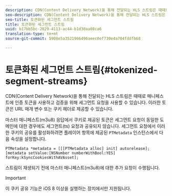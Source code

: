 ```yaml
---
description: CDN(Content Delivery Network)을 통해 전달되는 HLS 스트림은 때때로 매니페스트에 인증 토큰을 사용하고 검증을 위해 세그먼트 요청을 사용할 수 있습니다. 이러한 토큰은 URL 매개 변수 또는 쿠키 헤더로 제공할 수 있습니다.
seo-description: CDN(Content Delivery Network)을 통해 전달되는 HLS 스트림은 때때로 매니페스트에 인증 토큰을 사용하고 검증을 위해 세그먼트 요청을 사용할 수 있습니다. 이러한 토큰은 URL 매개 변수 또는 쿠키 헤더로 제공할 수 있습니다.
seo-title: 토큰화된 세그먼트 스트림
title: 토큰화된 세그먼트 스트림
uuid: b17bb5bc-2029-4113-ac44-b1d30aa08ca6
translation-type: tm+mt
source-git-commit: 5908e5a3521966496aeec0ef730e4a704fddfb68

---
```



# 토큰화된 세그먼트 스트림{#tokenized-segment-streams}

CDN(Content Delivery Network)을 통해 전달되는 HLS 스트림은 때때로 매니페스트에 인증 토큰을 사용하고 검증을 위해 세그먼트 요청을 사용할 수 있습니다. 이러한 토큰은 URL 매개 변수 또는 쿠키 헤더로 제공할 수 있습니다.

마스터 매니페스트(m3u8) 응답에서 쿠키로 제공된 토큰은 세그먼트 요청이 동일한 도메인에 대한 경우에도 세그먼트(ts) 요청과 공유되지 않습니다. 세그먼트 요청에서 이러한 쿠키의 공유를 활성화하려면 플레이어 항목에 제공된 `PTMetadata` 인스턴스에서 다음 속성을 설정합니다.

```
PTMetadata *metadata = [[[PTMetadata alloc] init] autorelease]; 
[metadata setValue:[NSNumber numberWithBool:YES] forKey:kSyncCookiesWithAVAsset]; 
```

스트림이 재생되기 전에 마스터 매니페스트(m3u8)에 대한 추가 요청이 수행됩니다.

>[!IMPORTANT]
>
>이 쿠키 공유 기능은 iOS 8 이상을 실행하는 장치에서만 지원됩니다.

